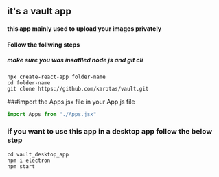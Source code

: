 ## it's a vault app
#### this app mainly used to upload your images privately  
#### Follow the follwing steps  
##### make sure you was insatlled node js and git cli
```batch script
npx create-react-app folder-name
cd folder-name
git clone https://github.com/karotas/vault.git

```

###import the Apps.jsx file in your App.js file
```javascript
import Apps from "./Apps.jsx"
```
### if you want to use this app in a desktop app follow the below step

``` batch script
cd vault_desktop_app
npm i electron
npm start
```
